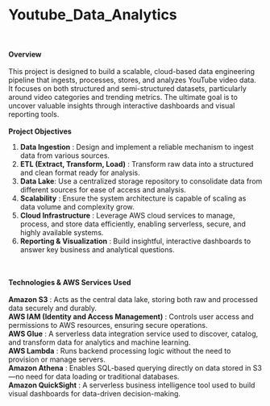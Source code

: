 # Youtube_Data_Analytics <br><br>

<b>Overview</b>
<br><br>
This project is designed to build a scalable, cloud-based data engineering pipeline that ingests, processes, stores, and analyzes YouTube video data. It focuses on both structured and semi-structured datasets, particularly around video categories and trending metrics. The ultimate goal is to uncover valuable insights through interactive dashboards and visual reporting tools.
<br><br>
<b>Project Objectives</b><br>
1. **Data Ingestion** : Design and implement a reliable mechanism to ingest data from various sources.<br>
2. **ETL (Extract, Transform, Load)** : Transform raw data into a structured and clean format ready for analysis.<br>
3. **Data Lake**: Use a centralized storage repository to consolidate data from different sources for ease of access and analysis.<br>
4. **Scalability** : Ensure the system architecture is capable of scaling as data volume and complexity grow.<br>
5. **Cloud Infrastructure** : Leverage AWS cloud services to manage, process, and store data efficiently, enabling serverless, secure, and highly available systems.<br>
6. **Reporting & Visualization** : Build insightful, interactive dashboards to answer key business and analytical questions.<br>

<br><br>
<b>Technologies & AWS Services Used</b><br><br>
<b>Amazon S3</b> : Acts as the central data lake, storing both raw and processed data securely and durably.<br>
<b>AWS IAM (Identity and Access Management)</b> : Controls user access and permissions to AWS resources, ensuring secure operations.<br>
<b>AWS Glue</b> : A serverless data integration service used to discover, catalog, and transform data for analytics and machine learning.<br>
<b>AWS Lambda</b> : Runs backend processing logic without the need to provision or manage servers.<br>
<b>Amazon Athena</b> : Enables SQL-based querying directly on data stored in S3—no need for data loading or traditional databases.<br>
<b>Amazon QuickSight</b> : A serverless business intelligence tool used to build visual dashboards for data-driven decision-making.<br>
